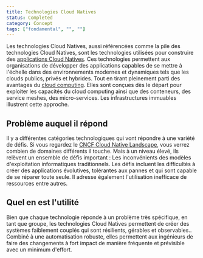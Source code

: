 ```yaml
---
title: Technologies Cloud Natives
status: Completed
category: Concept
tags: ["fondamental", "", ""]
---
```


Les technologies Cloud Natives, aussi référencées comme la pile des technologies Cloud Natives, sont les technologies
utilisées pour construire des [applications Cloud Natives](/fr/cloud-native-apps/).
Ces technologies permettent aux organisations de développer des applications capables de se mettre à l'échelle dans des environnements
modernes et dynamiques tels que les clouds publics, privés et hybrides.
Tout en tirant pleinement parti des avantages du [cloud computing](/fr/cloud-computing/).
Elles sont conçues dès le départ pour exploiter les capacités du cloud computing ainsi que des conteneurs, des service meshes, des micro-services. Les infrastructures immuables illustrent cette approche.

## Problème auquel il répond

Il y a différentes catégories technologiques qui vont répondre à une variété de défis.
Si vous regardez le [CNCF Cloud Native Landscape](https://landscape.cncf.io/), vous verrez combien
de domaines différents il touche.
Mais à un niveau élevé, ils relèvent un ensemble de défis important :
Les inconvénients des modèles d'exploitation informatiques traditionnels.
Les défis incluent les difficultés à créer des applications évolutives, tolérantes aux pannes et qui sont
capable de se réparer toute seule. Il adresse également l'utilisation inefficace de ressources entre autres.

## Quel en est l'utilité

Bien que chaque technologie réponde à un problème très spécifique,
en tant que groupe, les technologies Cloud Natives permettent de créer des systèmes faiblement couplés qui sont résilients, gérables et observables..
Combiné à une automatisation robuste, elles permettent aux ingénieurs de faire des changements à fort impact de manière fréquente et prévisible avec un minimum d'effort.
